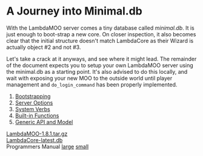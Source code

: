 # A Journey into Minimal.db

With the LambdaMOO server comes a tiny database called *minimal.db*. It is just enough to boot-strap a new core. On closer inspection, it also becomes clear that the initial structure doesn't match LambdaCore as their Wizard is actually object #2 and not #3.

Let's take a crack at it anyways, and see where it might lead. The remainder of the document expects you to setup your own LambdaMOO server using the minimal.db as a starting point. It's also advised to do this locally, and wait with exposing your new MOO to the outside world until player management and `do_login_command` has been properly implemented.

1. [Bootstrapping](docs/01.%20Bootstrap.md)
2. [Server Options](docs/02.%20Server%20Options.md)
3. [System Verbs](docs/03.%20System%20Verbs.md)
4. [Built-in Functions](docs/04.%20Built-in%20Functions.md)
5. [Generic API and Model](docs/05.%20Generic%20API%20and%20Model.md)

[LambdaMOO-1.8.1.tar.gz](http://ftp.lambda.moo.mud.org/pub/MOO/LambdaMOO-1.8.1.tar.gz)  
[LambdaCore-latest.db](http://ftp.lambda.moo.mud.org/pub/MOO/LambdaCore-latest.db)  
Programmers Manual [large](http://ftp.lambda.moo.mud.org/pub/MOO/ProgrammersManual.html) [small](http://ftp.lambda.moo.mud.org/pub/MOO/html/ProgrammersManual_toc.html)
